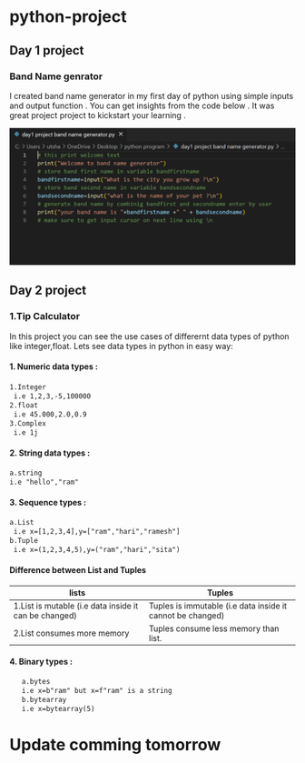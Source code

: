 # python-project
## Day 1 project 
### Band Name genrator
I created band name generator in my first day of python using simple inputs and output function . You can get insights from the code below . It was great project project to kickstart your learning . 

![alt text](https://github.com/Peterpaudel/python-project/blob/94890c72f077540c1cb6b7b11f2e07e36f5c4dc9/images/day1.png)



## Day 2 project
### 1.Tip Calculator
In this project you can see the use cases of differernt data types of python like integer,float.
Lets see data types in python in easy way:
#### 1. Numeric data types :
    1.Integer
     i.e 1,2,3,-5,100000
    2.float 
     i.e 45.000,2.0,0.9
    3.Complex
     i.e 1j
#### 2. String data types :
    a.string 
    i.e "hello","ram"
#### 3. Sequence types :
    a.List 
     i.e x=[1,2,3,4],y=["ram","hari","ramesh"]
    b.Tuple
     i.e x=(1,2,3,4,5),y=("ram","hari","sita")

#### Difference between List and Tuples

| lists | Tuples|
|-------|-------|
| 1.List is mutable (i.e data inside it can be changed) | Tuples is immutable (i.e data inside it cannot be changed) |
| 2.List consumes more memory | Tuples consume less memory than list.|


#### 4. Binary types :
       a.bytes
       i.e x=b"ram" but x=f"ram" is a string
       b.bytearray
       i.e x=bytearray(5)
# Update comming tomorrow
 
